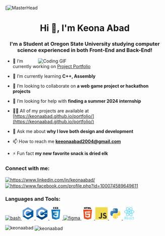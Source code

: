 [![MasterHead](https://www.canva.com/design/DAF0scsQ6lE/view)
<h1 align="center">Hi 👋, I'm Keona Abad</h1>
<h3 align="center">I'm a Student at Oregon State University studying computer science experienced in both Front-End and Back-End!</h3>

<img align="right" alt="Coding GIF" width="400" src="https://i.giphy.com/media/bGgsc5mWoryfgKBx1u/giphy.webp">



- 🔭 I’m currently working on [Project Portfolio](https://keonaabad.github.io/portfolio/)

- 🌱 I’m currently learning **C++, Assembly**

- 👯 I’m looking to collaborate on **a web game project or hackathon projects**

- 🤝 I’m looking for help with **finding a summer 2024 internship**

- 👨‍💻 All of my projects are available at [https://keonaabad.github.io/portfolio/](https://keonaabad.github.io/portfolio/)

- 💬 Ask me about **why I love both design and development**

- 📫 How to reach me **keeonaabad2004@gmail.com**

- ⚡ Fun fact **my new favorite snack is dried elk**

<h3 align="left">Connect with me:</h3>
<p align="left">
<a href="https://linkedin.com/in/https://www.linkedin.com/in/keonaabad/" target="blank"><img align="center" src="https://raw.githubusercontent.com/rahuldkjain/github-profile-readme-generator/master/src/images/icons/Social/linked-in-alt.svg" alt="https://www.linkedin.com/in/keonaabad/" height="30" width="40" /></a>
<a href="https://fb.com/https://www.facebook.com/profile.php?id=100074589649611" target="blank"><img align="center" src="https://raw.githubusercontent.com/rahuldkjain/github-profile-readme-generator/master/src/images/icons/Social/facebook.svg" alt="https://www.facebook.com/profile.php?id=100074589649611" height="30" width="40" /></a>
</p>

<h3 align="left">Languages and Tools:</h3>
<p align="left"> <a href="https://www.gnu.org/software/bash/" target="_blank" rel="noreferrer"> <img src="https://www.vectorlogo.zone/logos/gnu_bash/gnu_bash-icon.svg" alt="bash" width="40" height="40"/> </a> <a href="https://www.cprogramming.com/" target="_blank" rel="noreferrer"> <img src="https://raw.githubusercontent.com/devicons/devicon/master/icons/c/c-original.svg" alt="c" width="40" height="40"/> </a> <a href="https://www.w3schools.com/cpp/" target="_blank" rel="noreferrer"> <img src="https://raw.githubusercontent.com/devicons/devicon/master/icons/cplusplus/cplusplus-original.svg" alt="cplusplus" width="40" height="40"/> </a> <a href="https://www.w3schools.com/css/" target="_blank" rel="noreferrer"> <img src="https://raw.githubusercontent.com/devicons/devicon/master/icons/css3/css3-original-wordmark.svg" alt="css3" width="40" height="40"/> </a> <a href="https://www.figma.com/" target="_blank" rel="noreferrer"> <img src="https://www.vectorlogo.zone/logos/figma/figma-icon.svg" alt="figma" width="40" height="40"/> </a> <a href="https://www.w3.org/html/" target="_blank" rel="noreferrer"> <img src="https://raw.githubusercontent.com/devicons/devicon/master/icons/html5/html5-original-wordmark.svg" alt="html5" width="40" height="40"/> </a> <a href="https://developer.mozilla.org/en-US/docs/Web/JavaScript" target="_blank" rel="noreferrer"> <img src="https://raw.githubusercontent.com/devicons/devicon/master/icons/javascript/javascript-original.svg" alt="javascript" width="40" height="40"/> </a> <a href="https://www.python.org" target="_blank" rel="noreferrer"> <img src="https://raw.githubusercontent.com/devicons/devicon/master/icons/python/python-original.svg" alt="python" width="40" height="40"/> </a> <a href="https://reactjs.org/" target="_blank" rel="noreferrer"> <img src="https://raw.githubusercontent.com/devicons/devicon/master/icons/react/react-original-wordmark.svg" alt="react" width="40" height="40"/> </a> </p>

<p><img align="left" src="https://github-readme-stats.vercel.app/api/top-langs?username=keonaabad&show_icons=true&locale=en&layout=compact" alt="keonaabad" /></p>

<p>&nbsp;<img align="center" src="https://github-readme-stats.vercel.app/api?username=keonaabad&show_icons=true&locale=en" alt="keonaabad" /></p>
